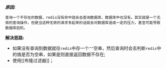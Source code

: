 ***原因:***

	查询一个不存在的数据，redis没有命中就会去查询数据库，数据库中也没有。其实就是一个无效的查询操作，但是当这种无效的请求多起来的话就会对数据库造成一定的压力，甚至可能导致数据库宕机。

**解决思路:**

* 如果没有查询到数据就往``redis``中存一个`""`空串，然后查询时会去判断`redis`中的值是否为空串，如果是则直接返回数据不存在;
* 使用[[布隆过滤器]]；

